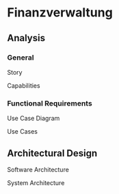 # Finanzverwaltung

## Analysis

### General

Story

Capabilities

### Functional Requirements

Use Case Diagram

Use Cases

## Architectural Design

Software Architecture

System Architecture

